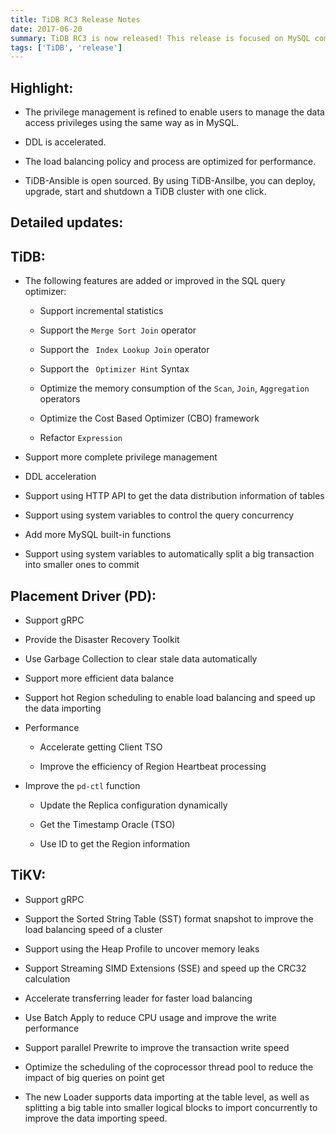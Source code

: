 ```yaml
---
title: TiDB RC3 Release Notes
date: 2017-06-20
summary: TiDB RC3 is now released! This release is focused on MySQL compatibility, SQL optimization, stability, and performance.
tags: ['TiDB', 'release']
---
```


## Highlight:

- The privilege management is refined to enable users to manage the data access privileges using the same way as in MySQL.

- DDL is accelerated. 

- The load balancing policy and process are optimized for performance.

- TiDB-Ansible is open sourced. By using TiDB-Ansilbe, you can deploy, upgrade, start and shutdown a TiDB cluster with one click.

## Detailed updates:

## TiDB:

+ The following features are added or improved in the SQL query optimizer:

    - Support incremental statistics

    - Support the ` Merge Sort Join ` operator

    - Support the ` Index Lookup Join` operator

    - Support the ` Optimizer Hint` Syntax

    - Optimize the memory consumption of the `Scan`, `Join`, `Aggregation` operators

    - Optimize the Cost Based Optimizer (CBO) framework

    - Refactor `Expression`

+ Support more complete privilege management

+ DDL acceleration

+ Support using HTTP API to get the data distribution information of tables

+ Support using system variables to control the query concurrency 

+ Add more MySQL built-in functions

+ Support using system variables to automatically split a big transaction into smaller ones to commit

## Placement Driver (PD):

+ Support gRPC

+ Provide the Disaster Recovery Toolkit

+ Use Garbage Collection to clear stale data automatically

+ Support more efficient data balance

+ Support hot Region scheduling to enable load balancing and speed up the data importing

+ Performance

    - Accelerate getting Client TSO

    - Improve the efficiency of Region Heartbeat processing

+ Improve the `pd-ctl` function

    - Update the Replica configuration dynamically 

    - Get the Timestamp Oracle (TSO)

    - Use ID to get the Region information   

## TiKV:

+ Support gRPC

+ Support the Sorted String Table (SST) format snapshot to improve the load balancing speed of a cluster

+ Support using the Heap Profile to uncover memory leaks

+ Support Streaming SIMD Extensions (SSE) and speed up the CRC32 calculation

+ Accelerate transferring leader for faster load balancing

+ Use Batch Apply to reduce CPU usage and improve the write performance

+ Support parallel Prewrite to improve the transaction write speed

+ Optimize the scheduling of the coprocessor thread pool to reduce the impact of big queries on point get

+ The new Loader supports data importing at the table level, as well as splitting a big table into smaller logical blocks to import concurrently to improve the data importing speed.

